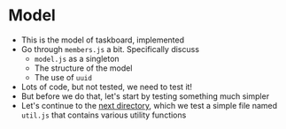 # Model

* This is the model of taskboard, implemented
* Go through `members.js` a bit. Specifically discuss
  * `model.js` as a singleton
  * The structure of the model
  * The use of `uuid`
* Lots of code, but not tested, we need to test it!
* But before we do that, let's start by testing something much simpler
* Let's continue to the [next directory](../2-mocha), which we test a simple file named `util.js`
  that contains various utility functions
